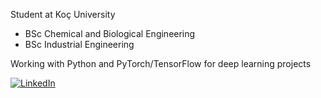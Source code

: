 Student at Koç University
- BSc Chemical and Biological Engineering
- BSc Industrial Engineering

Working with Python and PyTorch/TensorFlow for deep learning projects

[![LinkedIn](https://img.shields.io/badge/LinkedIn-Connect-blue)](https://www.linkedin.com/in/mustafa-serhan-taskin-399636207/)
